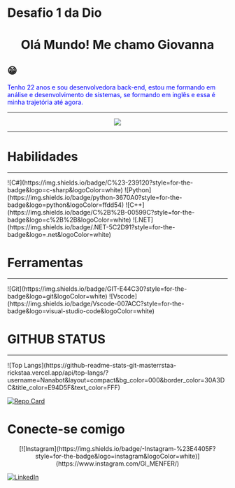 # Desafio 1 da Dio
<html>
<h1 align= "center"> Olá Mundo! Me chamo Giovanna <h2>&#128513;</h2> </h1>
<p style="color:blue; align= "center" > Tenho 22 anos e sou desenvolvedora back-end, estou me formando em análise e desenvolvimento de sistemas, se formando em inglês e essa é minha trajetória até agora. </p>
<hr>
<p align="center">
<img loading="lazy" src="http://img.shields.io/static/v1?label=STATUS&message=EM%20DESENVOLVIMENTO&color=GREEN&style=for-the-badge"/>
</p>
<hr>

<h1 > Habilidades </h1>
<hr>
![C#](https://img.shields.io/badge/C%23-239120?style=for-the-badge&logo=c-sharp&logoColor=white)
![Python](https://img.shields.io/badge/python-3670A0?style=for-the-badge&logo=python&logoColor=ffdd54)
![C++](https://img.shields.io/badge/C%2B%2B-00599C?style=for-the-badge&logo=c%2B%2B&logoColor=white)
![.NET](https://img.shields.io/badge/.NET-5C2D91?style=for-the-badge&logo=.net&logoColor=white)

<h1> Ferramentas  </h1>
<hr>
![Git](https://img.shields.io/badge/GIT-E44C30?style=for-the-badge&logo=git&logoColor=white)
![Vscode](https://img.shields.io/badge/Vscode-007ACC?style=for-the-badge&logo=visual-studio-code&logoColor=white)


<h1> GITHUB STATUS </h1>
<hr>
![Top Langs](https://github-readme-stats-git-masterrstaa-rickstaa.vercel.app/api/top-langs/?username=Nanabot&layout=compact&bg_color=000&border_color=30A3DC&title_color=E94D5F&text_color=FFF)

[![Repo Card](https://github-readme-stats.vercel.app/api/pin/?username=NANABOT&repo=https://github.com/Nanabote/Desafio-1-da-Dio&bg_color=000&border_color=30A3DC&show_icons=true&icon_color=30A3DC&title_color=E94D5F&text_color=FFF)](https://github.com/NANABOT/[SEUREPOSITORIO](https://github.com/Nanabote/Desafio-1-da-Dio))


<H1> Conecte-se comigo</h1>
<p align="center"> 
[![Instagram](https://img.shields.io/badge/-Instagram-%23E4405F?style=for-the-badge&logo=instagram&logoColor=white)](https://www.instagram.com/GI_MENFER/)

[![LinkedIn](https://img.shields.io/badge/LinkedIn-0077B5?style=for-the-badge&logo=linkedin&logoColor=white)](https://www.linkedin.com/in/giovanna-mendes-2b1330206/?trk=opento_sprofile_topcard&lipi=urn%3Ali%3Apage%3Ad_flagship3_feed%3BumfVBu1MQ7e4%2BQ5%2FKK0hQg%3D%3D)
<html>